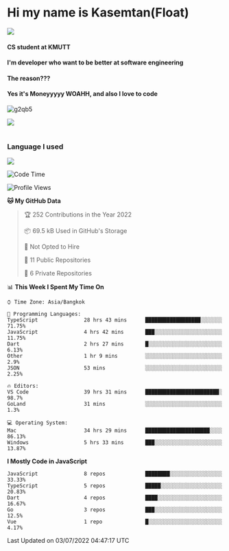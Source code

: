 # Hi my name is Kasemtan(Float)
![](https://64.media.tumblr.com/9c2a8f831efe8da556ffbf89cebb52c9/b86c1ab833a37e32-93/s1280x1920/d000dc22f75df64be2bc150f5fa69c4f6df6bb07.gifv)
#### CS student at KMUTT
#### I'm developer who want to be better at software engineering
#### The reason???
#### Yes it's Moneyyyyy WOAHH, and also I love to code
![g2qb5](https://user-images.githubusercontent.com/69688279/175812510-9235eaf7-72f7-40d3-b163-56efa9aa5c6b.gif)


[![](https://github-readme-stats.vercel.app/api?username=FloatKasemtan&show_icons=true&theme=nightowl)]()
#
### Language I used
[![](https://github-readme-stats.vercel.app/api/top-langs/?username=FloatKasemtan&layout=compact&theme=nightowl)]()
<!--START_SECTION:waka-->
![Code Time](http://img.shields.io/badge/Code%20Time-549%20hrs%2058%20mins-blue)

![Profile Views](http://img.shields.io/badge/Profile%20Views-12-blue)

**🐱 My GitHub Data** 

> 🏆 252 Contributions in the Year 2022
 > 
> 📦 69.5 kB Used in GitHub's Storage 
 > 
> 🚫 Not Opted to Hire
 > 
> 📜 11 Public Repositories 
 > 
> 🔑 6 Private Repositories  
 > 
📊 **This Week I Spent My Time On** 

```text
⌚︎ Time Zone: Asia/Bangkok

💬 Programming Languages: 
TypeScript               28 hrs 43 mins      ██████████████████░░░░░░░   71.75% 
JavaScript               4 hrs 42 mins       ███░░░░░░░░░░░░░░░░░░░░░░   11.75% 
Dart                     2 hrs 27 mins       █░░░░░░░░░░░░░░░░░░░░░░░░   6.13% 
Other                    1 hr 9 mins         ░░░░░░░░░░░░░░░░░░░░░░░░░   2.9% 
JSON                     53 mins             ░░░░░░░░░░░░░░░░░░░░░░░░░   2.25%

🔥 Editors: 
VS Code                  39 hrs 31 mins      ████████████████████████░   98.7% 
GoLand                   31 mins             ░░░░░░░░░░░░░░░░░░░░░░░░░   1.3%

💻 Operating System: 
Mac                      34 hrs 29 mins      █████████████████████░░░░   86.13% 
Windows                  5 hrs 33 mins       ███░░░░░░░░░░░░░░░░░░░░░░   13.87%

```

**I Mostly Code in JavaScript** 

```text
JavaScript               8 repos             ████████░░░░░░░░░░░░░░░░░   33.33% 
TypeScript               5 repos             █████░░░░░░░░░░░░░░░░░░░░   20.83% 
Dart                     4 repos             ████░░░░░░░░░░░░░░░░░░░░░   16.67% 
Go                       3 repos             ███░░░░░░░░░░░░░░░░░░░░░░   12.5% 
Vue                      1 repo              █░░░░░░░░░░░░░░░░░░░░░░░░   4.17%

```



 Last Updated on 03/07/2022 04:47:17 UTC
<!--END_SECTION:waka-->
<!--
**FloatKasemtan/FloatKasemtan** is a ✨ _special_ ✨ repository because its `README.md` (this file) appears on your GitHub profile.

Here are some ideas to get you started:

- 🔭 I’m currently working on ...
- 🌱 I’m currently learning ...
- 👯 I’m looking to collaborate on ...
- 🤔 I’m looking for help with ...
- 💬 Ask me about ...
- 📫 How to reach me: ...
- 😄 Pronouns: ...
- ⚡ Fun fact: ...
-->
